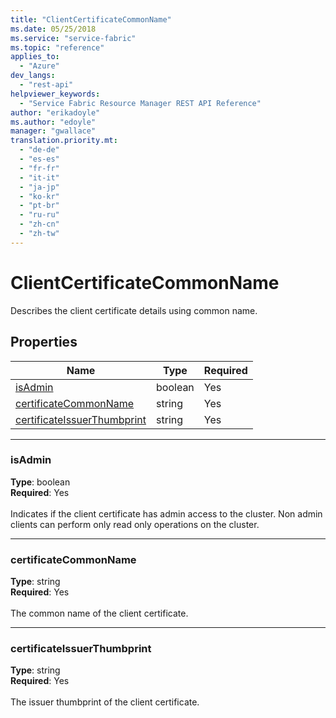 ```yaml
---
title: "ClientCertificateCommonName"
ms.date: 05/25/2018
ms.service: "service-fabric"
ms.topic: "reference"
applies_to: 
  - "Azure"
dev_langs: 
  - "rest-api"
helpviewer_keywords: 
  - "Service Fabric Resource Manager REST API Reference"
author: "erikadoyle"
ms.author: "edoyle"
manager: "gwallace"
translation.priority.mt: 
  - "de-de"
  - "es-es"
  - "fr-fr"
  - "it-it"
  - "ja-jp"
  - "ko-kr"
  - "pt-br"
  - "ru-ru"
  - "zh-cn"
  - "zh-tw"
---
```

# ClientCertificateCommonName

Describes the client certificate details using common name.

## Properties
| Name | Type | Required |
| --- | --- | --- |
| [isAdmin](#isadmin) | boolean | Yes |
| [certificateCommonName](#certificatecommonname) | string | Yes |
| [certificateIssuerThumbprint](#certificateissuerthumbprint) | string | Yes |

____
### isAdmin
__Type__: boolean <br/>
__Required__: Yes<br/>
<br/>
Indicates if the client certificate has admin access to the cluster. Non admin clients can perform only read only operations on the cluster.

____
### certificateCommonName
__Type__: string <br/>
__Required__: Yes<br/>
<br/>
The common name of the client certificate.

____
### certificateIssuerThumbprint
__Type__: string <br/>
__Required__: Yes<br/>
<br/>
The issuer thumbprint of the client certificate.
